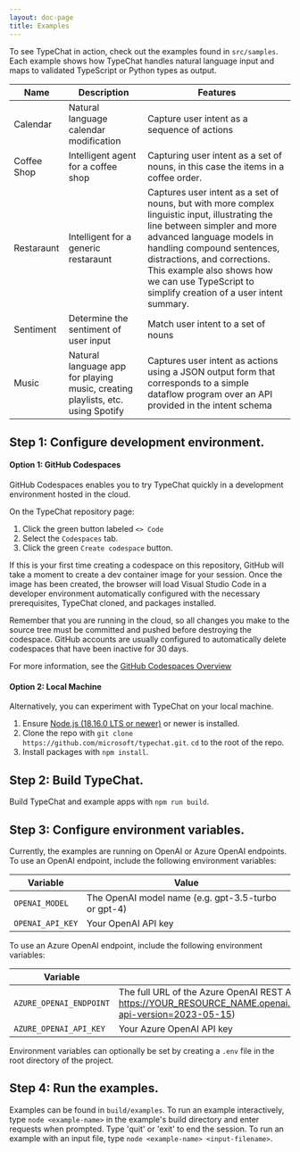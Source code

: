 ```yaml
---
layout: doc-page
title: Examples
---
```


To see TypeChat in action, check out the examples found in `src/samples`. Each example shows how TypeChat handles natural language input and maps to validated TypeScript or Python types as output.

| Name | Description | Features |
| ---- | ----------- | -------- |
| Calendar | Natural language calendar modification | Capture user intent as a sequence of actions  | 
| Coffee Shop | Intelligent agent for a coffee shop | Capturing user intent as a set of nouns, in this case the items in a coffee order. |
| Restaraunt | Intelligent for a generic restaraunt | Captures user intent as a set of nouns, but with more complex linguistic input, illustrating the line between simpler and more advanced language models in handling compound sentences, distractions, and corrections. This example also shows how we can use TypeScript to simplify creation of a user intent summary. |
| Sentiment | Determine the sentiment of user input | Match user intent to a set of nouns | 
| Music | Natural language app for playing music, creating playlists, etc. using Spotify | Captures user intent as actions using a JSON output form that corresponds to a simple dataflow program over an API provided in the intent schema |

## Step 1: Configure development environment.
#### Option 1: GitHub Codespaces
GitHub Codespaces enables you to try TypeChat quickly in a development environment hosted in the cloud.

On the TypeChat repository page:

1. Click the green button labeled `<> Code`
2. Select the `Codespaces` tab.
3. Click the green `Create codespace` button.

If this is your first time creating a codespace on this repository, GitHub will take a moment to create a dev container image for your session. Once the image has been created, the browser will load Visual Studio Code in a developer environment automatically configured with the necessary prerequisites, TypeChat cloned, and packages installed.

Remember that you are running in the cloud, so all changes you make to the source tree must be committed and pushed before destroying the codespace. GitHub accounts are usually configured to automatically delete codespaces that have been inactive for 30 days.

For more information, see the [GitHub Codespaces Overview](https://docs.github.com/en/codespaces/overview)

#### Option 2: Local Machine

Alternatively, you can experiment with TypeChat on your local machine.

1. Ensure [Node.js (18.16.0 LTS or newer)](https://nodejs.org/en) or newer is installed.
2. Clone the repo with `git clone https://github.com/microsoft/typechat.git`. `cd` to the root of the repo.
3. Install packages with `npm install`.

## Step 2: Build TypeChat.

Build TypeChat and example apps with `npm run build`.

## Step 3: Configure environment variables.
Currently, the examples are running on OpenAI or Azure OpenAI endpoints. To use an OpenAI endpoint, include the following environment variables:

| Variable | Value |
|----------|-------|
| `OPENAI_MODEL`| The OpenAI model name (e.g. gpt-3.5-turbo or gpt-4) |
| `OPENAI_API_KEY` | Your OpenAI API key |

To use an Azure OpenAI endpoint, include the following environment variables:

| Variable | Value |
|----------|-------|
| `AZURE_OPENAI_ENDPOINT` | The full URL of the Azure OpenAI REST API (e.g. https://YOUR_RESOURCE_NAME.openai.azure.com/openai/deployments/YOUR_DEPLOYMENT_NAME/chat/completions?api-version=2023-05-15) |
| `AZURE_OPENAI_API_KEY` | Your Azure OpenAI API key |

Environment variables can optionally be set by creating a `.env` file in the root directory of the project.

## Step 4: Run the examples.
Examples can be found in `build/examples`. To run an example interactively, type `node <example-name>` in the example's build directory and enter requests when prompted. Type 'quit' or 'exit' to end the session. To run an example with an input file, type `node <example-name> <input-filename>`.